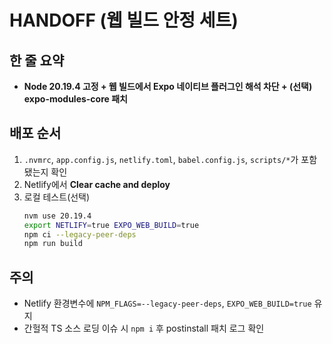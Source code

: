 # HANDOFF (웹 빌드 안정 세트)

## 한 줄 요약
* **Node 20.19.4 고정 + 웹 빌드에서 Expo 네이티브 플러그인 해석 차단 + (선택) expo-modules-core 패치**

## 배포 순서
1) `.nvmrc`, `app.config.js`, `netlify.toml`, `babel.config.js`, `scripts/*`가 포함됐는지 확인
2) Netlify에서 **Clear cache and deploy**
3) 로컬 테스트(선택)
   ```bash
   nvm use 20.19.4
   export NETLIFY=true EXPO_WEB_BUILD=true
   npm ci --legacy-peer-deps
   npm run build
   ```

## 주의
* Netlify 환경변수에 `NPM_FLAGS=--legacy-peer-deps`, `EXPO_WEB_BUILD=true` 유지
* 간헐적 TS 소스 로딩 이슈 시 `npm i` 후 postinstall 패치 로그 확인
